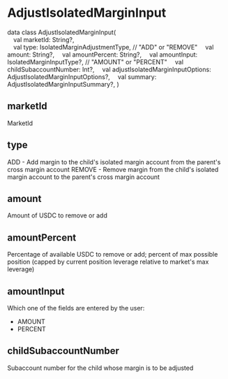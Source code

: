 # AdjustIsolatedMarginInput

data class AdjustIsolatedMarginInput(  
&emsp;val marketId: String?,  
&emsp;val type: IsolatedMarginAdjustmentType, // "ADD" or "REMOVE"
&emsp;val amount: String?,
&emsp;val amountPercent: String?,
&emsp;val amountInput: IsolatedMarginInputType?, // "AMOUNT" or "PERCENT"
&emsp;val childSubaccountNumber: Int?,
&emsp;val adjustIsolatedMarginInputOptions: AdjustIsolatedMarginInputOptions?,
&emsp;val summary: AdjustIsolatedMarginInputSummary?,
)

## marketId

MarketId

## type

ADD - Add margin to the child's isolated margin account from the parent's cross margin account
REMOVE - Remove margin from the child's isolated margin account to the parent's cross margin account

## amount

Amount of USDC to remove or add

## amountPercent

Percentage of available USDC to remove or add; percent of max possible position (capped by current position leverage relative to market's max leverage)

## amountInput

Which one of the fields are entered by the user:
- AMOUNT 
- PERCENT  

## childSubaccountNumber

Subaccount number for the child whose margin is to be adjusted